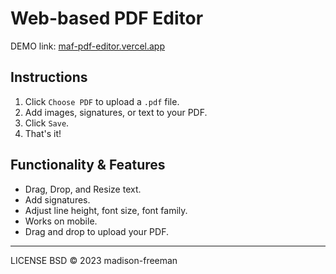 # Web-based PDF Editor 

DEMO link:
[maf-pdf-editor.vercel.app](https://maf-pdf-editor.vercel.app)

## Instructions

1. Click `Choose PDF` to upload a `.pdf` file.
2. Add images, signatures, or text to your PDF.
3. Click `Save`.
4. That's it!

## Functionality & Features

- Drag, Drop, and Resize text.
- Add signatures.
- Adjust line height, font size, font family.
- Works on mobile.
- Drag and drop to upload your PDF.

---

LICENSE BSD © 2023 madison-freeman
